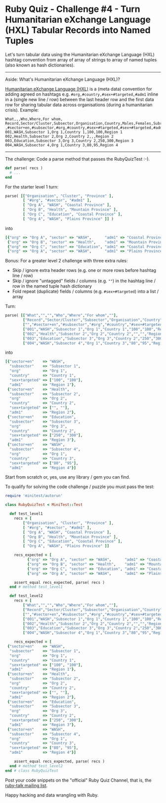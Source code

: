 # Ruby Quiz - Challenge #4 - Turn Humanitarian eXchange Language (HXL) Tabular Records into Named Tuples

Let's turn tabular data using the Humanitarian eXchange Language (HXL)
hashtag convention from array of array of strings
to array of named tuples (also known as hash dictionaries).

---
Aside: What's Humanitarian eXchange Language (HXL)?

[Humanitarian eXchange Language (HXL)](https://github.com/csvspecs/csv-hxl)
is a (meta data) convention for
adding agreed on hashtags e.g. `#org,#country,#sex+#targeted,#adm1`
inline in a (single new line / row)
between the last header row and the first data row
for sharing tabular data across organisations
(during a humanitarian crisis).
Example:

```
What,,,Who,Where,For whom,
Record,Sector/Cluster,Subsector,Organisation,Country,Males,Females,Subregion
,#sector+en,#subsector,#org,#country,#sex+#targeted,#sex+#targeted,#adm1
001,WASH,Subsector 1,Org 1,Country 1,100,100,Region 1
002,Health,Subsector 2,Org 2,Country 2,,,Region 2
003,Education,Subsector 3,Org 3,Country 2,250,300,Region 3
004,WASH,Subsector 4,Org 1,Country 3,80,95,Region 4
```

---



The challenge: Code a parse method that passes the RubyQuizTest :-).

``` ruby
def parse( recs )
  # ...
end
```

For the starter level 1 turn:

``` ruby
parse( [["Organisation", "Cluster", "Province" ],
        [ "#org", "#sector", "#adm1" ],
        [ "Org A", "WASH", "Coastal Province" ],
        [ "Org B", "Health", "Mountain Province" ],
        [ "Org C", "Education", "Coastal Province" ],
        [ "Org A", "WASH", "Plains Province" ]] )
```

into

``` ruby
[{"org" => "Org A", "sector" => "WASH",      "adm1" => "Coastal Province"},
 {"org" => "Org B", "sector" => "Health",    "adm1" => "Mountain Province"},
 {"org" => "Org C", "sector" => "Education", "adm1" => "Coastal Province"},
 {"org" => "Org A", "sector" => "WASH",      "adm1" => "Plains Province"}]
```


Bonus: For a greater level 2 challenge with three extra rules:

- Skip / ignore extra header rows (e.g. one or more rows before hashtag line / row)
- Skip / ignore "untagged" fields / columns (e.g. `""`) in the hashtag line / row in the named tuple hash dictionary
- Fold repeat (duplicate) fields / columns (e.g. `#sex+#targeted`) into a list / array


Turn:

``` ruby
parse( [["What","","","Who","Where","For whom",""],
        ["Record","Sector/Cluster","Subsector","Organisation","Country","Males","Females","Subregion"],
        ["","#sector+en","#subsector","#org","#country","#sex+#targeted","#sex+#targeted","#adm1"],
        ["001","WASH","Subsector 1","Org 1","Country 1","100","100","Region 1"],
        ["002","Health","Subsector 2","Org 2","Country 2","","","Region 2"],
        ["003","Education","Subsector 3","Org 3","Country 2","250","300","Region 3"],
        ["004","WASH","Subsector 4","Org 1","Country 3","80","95","Region 4"]] )
```

into

``` ruby
[{"sector+en"    => "WASH",
  "subsector"    => "Subsector 1",
  "org"          => "Org 1",
  "country"      => "Country 1",
  "sex+targeted" => ["100", "100"],
  "adm1"         => "Region 1"},
 {"sector+en"    => "Health",
  "subsector"    => "Subsector 2",
  "org"          => "Org 2",
  "country"      => "Country 2",
  "sex+targeted" => ["", ""],
  "adm1"         => "Region 2"},
 {"sector+en"    => "Education",
  "subsector"    => "Subsector 3",
  "org"          => "Org 3",
  "country"      => "Country 2",
  "sex+targeted" => ["250", "300"],
  "adm1"         => "Region 3"},
 {"sector+en"    => "WASH",
  "subsector"    => "Subsector 4",
  "org"          => "Org 1",
  "country"      => "Country 3",
  "sex+targeted" => ["80", "95"],
  "adm1"         => "Region 4"}]
```


Start from scratch or, yes, use any library / gem you can find.


To qualify for solving the code challenge / puzzle you must pass the test:

```ruby
require 'minitest/autorun'

class RubyQuizTest < MiniTest::Test

  def test_level1
    recs = [
        ["Organisation", "Cluster", "Province" ],
        [ "#org", "#sector", "#adm1" ],
        [ "Org A", "WASH", "Coastal Province" ],
        [ "Org B", "Health", "Mountain Province" ],
        [ "Org C", "Education", "Coastal Province" ],
        [ "Org A", "WASH", "Plains Province" ]]

    recs_expected = [
          {"org" => "Org A", "sector" => "WASH",      "adm1" => "Coastal Province"},
          {"org" => "Org B", "sector" => "Health",    "adm1" => "Mountain Province"},
          {"org" => "Org C", "sector" => "Education", "adm1" => "Coastal Province"},
          {"org" => "Org A", "sector" => "WASH",      "adm1" => "Plains Province"}]

    assert_equal recs_expected, parse( recs )
  end # method test_level1

  def test_level2
    recs = [
        ["What","","","Who","Where","For whom",""],
        ["Record","Sector/Cluster","Subsector","Organisation","Country","Males","Females","Subregion"],
        ["","#sector+en","#subsector","#org","#country","#sex+#targeted","#sex+#targeted","#adm1"],
        ["001","WASH","Subsector 1","Org 1","Country 1","100","100","Region 1"],
        ["002","Health","Subsector 2","Org 2","Country 2","","","Region 2"],
        ["003","Education","Subsector 3","Org 3","Country 2","250","300","Region 3"],
        ["004","WASH","Subsector 4","Org 1","Country 3","80","95","Region 4"]]

    recs_expected = [
 {"sector+en"    => "WASH",
  "subsector"    => "Subsector 1",
  "org"          => "Org 1",
  "country"      => "Country 1",
  "sex+targeted" => ["100", "100"],
  "adm1"         => "Region 1"},
 {"sector+en"    => "Health",
  "subsector"    => "Subsector 2",
  "org"          => "Org 2",
  "country"      => "Country 2",
  "sex+targeted" => ["", ""],
  "adm1"         => "Region 2"},
 {"sector+en"    => "Education",
  "subsector"    => "Subsector 3",
  "org"          => "Org 3",
  "country"      => "Country 2",
  "sex+targeted" => ["250", "300"],
  "adm1"         => "Region 3"},
 {"sector+en"    => "WASH",
  "subsector"    => "Subsector 4",
  "org"          => "Org 1",
  "country"      => "Country 3",
  "sex+targeted" => ["80", "95"],
  "adm1"         => "Region 4"}]

    assert_equal recs_expected, parse( recs )
  end # method test_level2
end # class RubyQuizTest
```

Post your code snippets on the "official" Ruby Quiz Channel,
that is, the [ruby-talk mailing list](https://rubytalk.org).


Happy hacking and data wrangling with Ruby.
